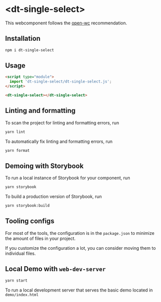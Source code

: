 # \<dt-single-select>

This webcomponent follows the [open-wc](https://github.com/open-wc/open-wc) recommendation.

## Installation

```bash
npm i dt-single-select
```

## Usage

```html
<script type="module">
  import 'dt-single-select/dt-single-select.js';
</script>

<dt-single-select></dt-single-select>
```

## Linting and formatting

To scan the project for linting and formatting errors, run

```bash
yarn lint
```

To automatically fix linting and formatting errors, run

```bash
yarn format
```

## Demoing with Storybook

To run a local instance of Storybook for your component, run

```bash
yarn storybook
```

To build a production version of Storybook, run

```bash
yarn storybook:build
```


## Tooling configs

For most of the tools, the configuration is in the `package.json` to minimize the amount of files in your project.

If you customize the configuration a lot, you can consider moving them to individual files.

## Local Demo with `web-dev-server`

```bash
yarn start
```

To run a local development server that serves the basic demo located in `demo/index.html`
